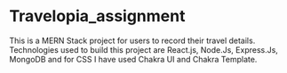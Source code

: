 # Travelopia_assignment
This is a MERN Stack project for users to record their travel details. Technologies used to build this project are React.js, Node.Js, Express.Js, MongoDB and for CSS I have used Chakra UI and Chakra Template.
